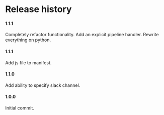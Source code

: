 # Release history

#### 1.1.1
Completely refactor functionality. Add an explicit pipeline handler.
Rewrite everything on python.

#### 1.1.1
Add js file to manifest.

#### 1.1.0
Add ability to specify slack channel.

#### 1.0.0
Initial commit.
